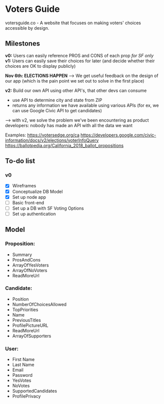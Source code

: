 # Voters Guide
votersguide.co - A website that focuses on making voters' choices accessible by design.

## Milestones
**v0:** Users can easily reference PROS and CONS of each prop _for SF only_
**v1:** Users can easily save their choices for later (and decide whether their choices are OK to display publicly)

**Nov 6th: ELECTIONS HAPPEN**
--> We get useful feedback on the design of our app (which is the pain point we set out to solve in the first place)

**v2:** Build our own API using other API's, that other devs can consume
   - use API to determine city and state from ZIP
   - returns any information we have available using various APIs (for ex, we can use Google Civic API to get candidates)

--> with v2, we solve the problem we've been encountering as product developers: nobody has made an API with all the data we want

Examples:
https://votersedge.org/ca
https://developers.google.com/civic-information/docs/v2/elections/voterInfoQuery
https://ballotpedia.org/California_2018_ballot_propositions

## To-do list

### v0
- [x] Wireframes
- [x] Conceptualize DB Model
- [x] Set up node app
- [ ] Basic front-end
- [ ] Set up a DB with SF Voting Options
- [ ] Set up authentication

## Model

### Proposition:
- Summary
- ProsAndCons
- ArrayOfYesVoters
- ArrayOfNoVoters
- ReadMoreUrl

### Candidate:
- Position
- NumberOfChoicesAllowed
- TopPriorities
- Name
- PreviousTitles
- ProfilePictureURL
- ReadMoreUrl
- ArrayOfSupporters

### User:
- First Name
- Last Name
- Email
- Password
- YesVotes
- NoVotes
- SupportedCandidates
- ProfilePrivacy
